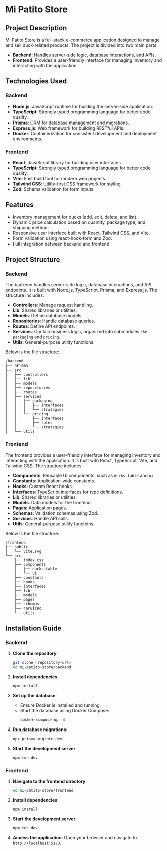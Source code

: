 # Mi Patito Store

## Project Description
Mi Patito Store is a full-stack e-commerce application designed to manage and sell duck-related products. The project is divided into two main parts:

- **Backend**: Handles server-side logic, database interactions, and APIs.
- **Frontend**: Provides a user-friendly interface for managing inventory and interacting with the application.

## Technologies Used

### Backend
- **Node.js**: JavaScript runtime for building the server-side application.
- **TypeScript**: Strongly typed programming language for better code quality.
- **Prisma**: ORM for database management and migrations.
- **Express.js**: Web framework for building RESTful APIs.
- **Docker**: Containerization for consistent development and deployment environments.

### Frontend
- **React**: JavaScript library for building user interfaces.
- **TypeScript**: Strongly typed programming language for better code quality.
- **Vite**: Fast build tool for modern web projects.
- **Tailwind CSS**: Utility-first CSS framework for styling.
- **Zod**: Schema validation for form inputs.

## Features
- Inventory management for ducks (add, edit, delete, and list).
- Dynamic price calculation based on quantity, package type, and shipping method.
- Responsive user interface built with React, Tailwind CSS, and Vite.
- Form validation using react-hook-form and Zod.
- Full integration between backend and frontend.

## Project Structure

### Backend
The backend handles server-side logic, database interactions, and API endpoints. It is built with Node.js, TypeScript, Prisma, and Express.js. The structure includes:
- **Controllers**: Manage request handling.
- **Lib**: Shared libraries or utilities.
- **Models**: Define database models.
- **Repositories**: Handle database queries.
- **Routes**: Define API endpoints.
- **Services**: Contain business logic, organized into submodules like `packaging` and `pricing`.
- **Utils**: General-purpose utility functions.

Below is the file structure:

```
/backend
├── prisma
├── src
│   ├── controllers
│   ├── lib
│   ├── models
│   ├── repositories
│   ├── routes
│   ├── services
│   │   ├── packaging
│   │   │   ├── interfaces
│   │   │   └── strategies
│   │   └── pricing
│   │       ├── interfaces
│   │       ├── rules
│   │       └── strategies
│   └── utils
```

### Frontend
The frontend provides a user-friendly interface for managing inventory and interacting with the application. It is built with React, TypeScript, Vite, and Tailwind CSS. The structure includes:
- **Components**: Reusable UI components, such as `ducks-table` and `ui`.
- **Constants**: Application-wide constants.
- **Hooks**: Custom React hooks.
- **Interfaces**: TypeScript interfaces for type definitions.
- **Lib**: Shared libraries or utilities.
- **Models**: Data models for the frontend.
- **Pages**: Application pages.
- **Schemas**: Validation schemas using Zod.
- **Services**: Handle API calls.
- **Utils**: General-purpose utility functions.

Below is the file structure:

```
/frontend
├── public
│   └── vite.svg
└── src
    ├── index.css
    ├── components
    │   ├── ducks-table
    │   └── ui
    ├── constants
    ├── hooks
    ├── interfaces
    ├── lib
    ├── models
    ├── pages
    ├── schemas
    ├── services
    └── utils
```

## Installation Guide

### Backend
1. **Clone the repository**:
   ```bash
   git clone <repository-url>
   cd mi-patito-store/backend
   ```

2. **Install dependencies**:
   ```bash
   npm install
   ```

3. **Set up the database**:
   - Ensure Docker is installed and running.
   - Start the database using Docker Compose:
     ```bash
     docker-compose up -d
     ```

4. **Run database migrations**:
   ```bash
   npx prisma migrate dev
   ```

5. **Start the development server**:
   ```bash
   npm run dev
   ```

### Frontend
1. **Navigate to the frontend directory**:
   ```bash
   cd mi-patito-store/frontend
   ```

2. **Install dependencies**:
   ```bash
   npm install
   ```

3. **Start the development server**:
   ```bash
   npm run dev
   ```

4. **Access the application**:
   Open your browser and navigate to `http://localhost:5173`.